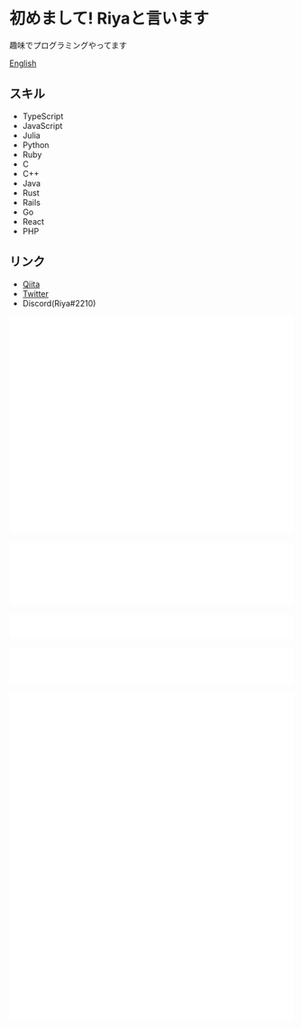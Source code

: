 # 初めまして! Riyaと言います

趣味でプログラミングやってます

[English](./README-en.md)

## スキル

+ TypeScript
+ JavaScript
+ Julia
+ Python
+ Ruby
+ C
+ C++
+ Java
+ Rust
+ Rails
+ Go
+ React
+ PHP

## リンク

+ [Qiita](https://qiita.com/riya81)
+ [Twitter](https://twitter.com/Riya31377928)
+ Discord(Riya#2210)

![Metrics](https://github.com/riya-amemiya/riya-amemiya/blob/main/github-metrics.svg)

![Metrics](https://github.com/riya-amemiya/riya-amemiya/blob/main/metrics.plugin.languages.svg)

![Metrics](https://github.com/riya-amemiya/riya-amemiya/blob/main/metrics.plugin.starlists.languages.svg)

![Metrics](https://github.com/riya-amemiya/riya-amemiya/blob/main/metrics.plugin.skyline.svg)

![Metrics](https://github.com/riya-amemiya/riya-amemiya/blob/main/metrics.plugin.calendar.full.svg)
